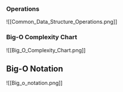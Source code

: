 
### Operations

![[Common_Data_Structure_Operations.png]]

### Big-O Complexity Chart

![[Big_O_Complexity_Chart.png]]

## Big-O Notation

![[Big_o_notation.png]]